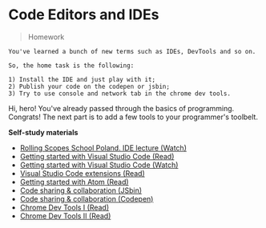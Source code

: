 
# Code Editors and IDEs
> Homework

```Homework
You've learned a bunch of new terms such as IDEs, DevTools and so on. 

So, the home task is the following:

1) Install the IDE and just play with it;
2) Publish your code on the codepen or jsbin;
3) Try to use console and network tab in the chrome dev tools.
```

Hi, hero! You've already passed through the basics of programming. Congrats! The next part is to add a few tools to your programmer's toolbelt.

**Self-study materials**

* <a href="https://youtu.be/khRmv3XSk0I" target="_blank">Rolling Scopes School Poland. IDE lecture (Watch)</a>
* <a href="https://code.visualstudio.com/docs/introvideos/basics" target="_blank">Getting started with Visual Studio Code (Read)</a>
* <a href="https://code.visualstudio.com/docs/getstarted/introvideos" target="_blank">Getting started with Visual Studio Code (Watch)</a>
* <a href="https://code.visualstudio.com/docs/nodejs/extensions" target="_blank">Visual Studio Code extensions (Read)</a>
* <a href="https://flight-manual.atom.io/getting-started" target="_blank">Getting started with Atom (Read)</a>
* <a href="https://jsbin.com/" target="_blank">Code sharing & collaboration (JSbin)</a>
* <a href="http://codepen.io/" target="_blank">Code sharing & collaboration (Codepen)</a>
* <a href="https://developer.mozilla.org/en-US/docs/Learn/Common_questions/What_are_browser_developer_tools" target="_blank">Chrome Dev Tools I (Read)</a>
* <a href="https://developers.google.com/web/tools/chrome-devtools" target="_blank">Chrome Dev Tools II (Read)</a>

